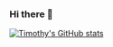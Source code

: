 ### Hi there 👋

[![Timothy's GitHub stats](https://github-readme-stats.vercel.app/api?username=timothy_geiger)](https://github.com/timothy_geiger/github-readme-stats)